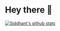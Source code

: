 # Hey there 👋

[![Siddhant's github stats](https://github-readme-stats.vercel.app/api?username=Sid-149&show_icons=true&theme=radical)](https://github.com/anuraghazra/github-readme-stats)
<!--
**Sid-149/Sid-149** is a ✨ _special_ ✨ repository because its `README.md` (this file) appears on your GitHub profile.

Here are some ideas to get you started:

- 🔭 I’m currently working on ...
- 🌱 I’m currently learning ...
- 👯 I’m looking to collaborate on ...
- 🤔 I’m looking for help with ...
- 💬 Ask me about ...
- 📫 How to reach me: ...
- 😄 Pronouns: ...
- ⚡ Fun fact: ...
-->
